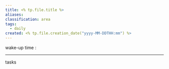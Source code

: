 ```yaml
---
title: <% tp.file.title %>
aliases: 
classification: area
tags:
  - daily
created: <% tp.file.creation_date("yyyy-MM-DDTHH:mm") %>
---
```

wake-up time :

---

tasks
